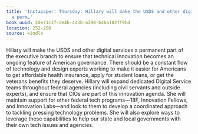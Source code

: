 ```yaml
---
title: 'Instapaper: Thursday: Hillary will make the USDS and other digital services
  a perm…'
book_uuid: 2de71c1f-de4b-4d3b-a298-b46a182ff9bd
location: 252-258
source: kindle
---
```


Hillary will make the USDS and other digital services a permanent part of the executive branch to ensure that technical innovation becomes an ongoing feature of American governance. There should be a constant flow of technology and design experts working to make it easier for Americans to get affordable health insurance, apply for student loans, or get the veterans benefits they deserve. Hillary will expand dedicated Digital Service teams throughout federal agencies (including civil servants and outside experts), and ensure that CIOs are part of this innovation agenda. She will maintain support for other federal tech programs—18F, Innovation Fellows, and Innovation Labs—and look to them to develop a coordinated approach to tackling pressing technology problems. She will also explore ways to leverage these capabilities to help our state and local governments with their own tech issues and agencies.
